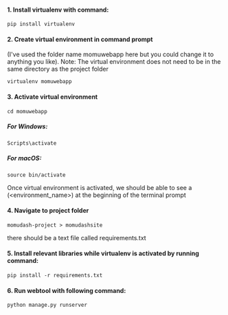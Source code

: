 
#### 1. Install virtualenv with command:

`pip install virtualenv`

#### 2. Create virtual environment in command prompt 
(I've used the folder name momuwebapp here but you could change it to anything you like). 
Note: The virtual environment does not need to be in the same directory as the project folder

`virtualenv momuwebapp`

#### 3. Activate virtual environment

`cd momuwebapp`

##### For Windows: 

`Scripts\activate`

##### For macOS:

`source bin/activate`

Once virtual environment is activated, we should be able to see a (<environment_name>) at the beginning of the terminal prompt

#### 4. Navigate to project folder 
`momudash-project > momudashsite`

there should be a text file called requirements.txt

#### 5. Install relevant libraries while virtualenv is activated by running command:
`pip install -r requirements.txt`

#### 6. Run webtool with following command:
`python manage.py runserver`